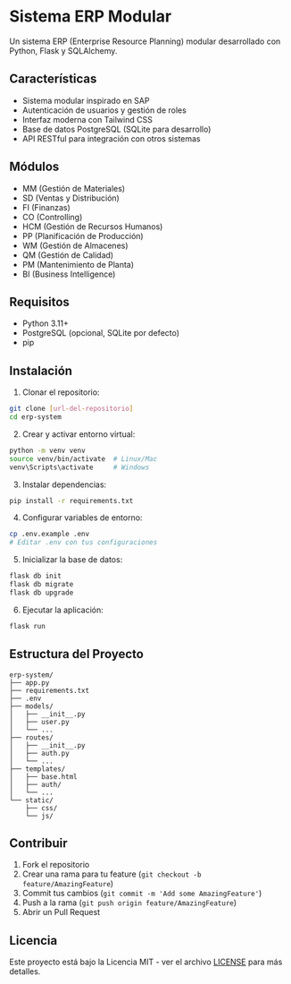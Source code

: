# Sistema ERP Modular

Un sistema ERP (Enterprise Resource Planning) modular desarrollado con Python, Flask y SQLAlchemy.

## Características

- Sistema modular inspirado en SAP
- Autenticación de usuarios y gestión de roles
- Interfaz moderna con Tailwind CSS
- Base de datos PostgreSQL (SQLite para desarrollo)
- API RESTful para integración con otros sistemas

## Módulos

- MM (Gestión de Materiales)
- SD (Ventas y Distribución)
- FI (Finanzas)
- CO (Controlling)
- HCM (Gestión de Recursos Humanos)
- PP (Planificación de Producción)
- WM (Gestión de Almacenes)
- QM (Gestión de Calidad)
- PM (Mantenimiento de Planta)
- BI (Business Intelligence)

## Requisitos

- Python 3.11+
- PostgreSQL (opcional, SQLite por defecto)
- pip

## Instalación

1. Clonar el repositorio:
```bash
git clone [url-del-repositorio]
cd erp-system
```

2. Crear y activar entorno virtual:
```bash
python -m venv venv
source venv/bin/activate  # Linux/Mac
venv\Scripts\activate     # Windows
```

3. Instalar dependencias:
```bash
pip install -r requirements.txt
```

4. Configurar variables de entorno:
```bash
cp .env.example .env
# Editar .env con tus configuraciones
```

5. Inicializar la base de datos:
```bash
flask db init
flask db migrate
flask db upgrade
```

6. Ejecutar la aplicación:
```bash
flask run
```

## Estructura del Proyecto

```
erp-system/
├── app.py
├── requirements.txt
├── .env
├── models/
│   ├── __init__.py
│   ├── user.py
│   └── ...
├── routes/
│   ├── __init__.py
│   ├── auth.py
│   └── ...
├── templates/
│   ├── base.html
│   ├── auth/
│   └── ...
└── static/
    ├── css/
    └── js/
```

## Contribuir

1. Fork el repositorio
2. Crear una rama para tu feature (`git checkout -b feature/AmazingFeature`)
3. Commit tus cambios (`git commit -m 'Add some AmazingFeature'`)
4. Push a la rama (`git push origin feature/AmazingFeature`)
5. Abrir un Pull Request

## Licencia

Este proyecto está bajo la Licencia MIT - ver el archivo [LICENSE](LICENSE) para más detalles. 